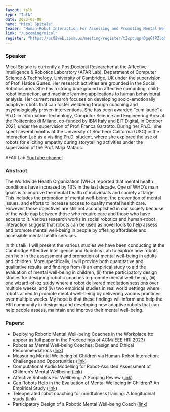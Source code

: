 ```yaml
---
layout: talk
type: "Talk"
date: 2023-02-08
name: "Micol Spitale"
teaser: "Human-Robot Interaction For Assessing and Promoting Mental Well-being"
link: "/upcoming/micol"
register: "https://us02web.zoom.us/meeting/register/tZcpcuqprDgqGtPZlo0gVjn4LT7jm6uFodHi"
---
```



### Speaker 
Micol Spitale is currently a PostDoctoral Researcher at the Affective Intelligence & Robotics Laboratory (AFAR Lab), Department of Computer Science & Technology, University of Cambridge, UK under the supervision of Prof. Hatice Gunes. Her research activities are grounded in the Social Robotics area. She has a strong background in affective computing, child-robot interaction, and machine learning applications to human behavioural analysis. Her current research focuses on developing socio-emotionally adaptive robots that can foster wellbeing through coaching and psychologically proven interventions. She has been awarded “cum laude” a Ph.D. in Information Technology, Computer Science and Engineering Area at the Politecnico di Milano, co-funded by IBM Italy and EIT Digital, in October 2021, under the supervision of Prof. Franca Garzotto. During her Ph.D., she spent several months at the University of Southern California (USC) in the Interaction Lab as a visiting Ph.D. student, where she explored the use of robots for eliciting empathy during storytelling activities under the supervision of the Prof. Maja Matarić.

AFAR Lab [YouTube channel](https://www.youtube.com/channel/UC_DYRvippYBdHk2WM3RO-zw?app=desktop)

### Abstract 
The Worldwide Health Organization (WHO) reported that mental health conditions have increased by 13% in the last decade. One of WHO’s main goals is to improve the mental health of individuals and society at large. This includes the promotion of mental well-being, the prevention of mental issues, and efforts to increase access to quality mental health care. 
However, those objectives are still not accomplished in our society because of the wide gap between those who require care and those who have access to it. Various research works in social robotics and human-robot interaction suggest that robots can be used as novel tools to help assess and promote mental well-being in people by offering affordable and accessible mental health services.

In this talk, I will present the various studies we have been conducting at the Cambridge Affective Intelligence and Robotics Lab to explore how robots can help in the assessment and promotion of  mental well-being in adults and children. More specifically, I will provide both quantitative and qualitative results and findings from (i) an empirical study to aid the evaluation of mental well-being in children, (ii) three participatory design studies for designing robotic coaches to promote mental well-being, (iii) one wizard-of-oz study where a robot delivered meditation sessions over multiple weeks, and (iv) two empirical studies in real world settings  where robots aimed to promote mental well-being by delivering various practices over multiple weeks.  My hope is that these  findings will inform and help the HRI community in designing and developing new adaptive robots that can help people assess, maintain and improve their mental well-being.

### Papers:
- Deploying Robotic Mental Well-being Coaches in the Workplace (to appear as full paper in the Proceedings of ACM/IEEE HRI 2023)
- Robots as Mental Well-being Coaches: Design and Ethical Recommendations ([link](https://arxiv.org/abs/2208.14874))
- Measuring Mental Wellbeing of Children via Human-Robot Interaction: Challenges and Opportunities ([link](https://doi.org/10.17863/CAM.90485))
- Computational Audio Modelling for Robot-Assisted Assessment of Children’s Mental Wellbeing ([link](https://doi.org/10.17863/CAM.89924))
- Affective Robotics For Wellbeing: A Scoping Review ([link](https://doi.org/10.17863/CAM.88410))
- Can Robots Help in the Evaluation of Mental Wellbeing in Children? An Empirical Study ([link](https://doi.org/10.1109/RO-MAN53752.2022.9900843))
- Teleoperated robot coaching for mindfulness training: A longitudinal study ([link](https://ieeexplore.ieee.org/document/9515371))
- Participatory Design of a Robotic Mental Well-being Coach ([link](https://ieeexplore.ieee.org/abstract/document/9515356)) 

